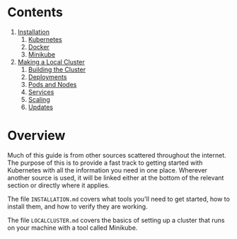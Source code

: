 Contents
=====
1. [Installation](INSTALLATION.md)
    1. [Kubernetes](INSTALLATION.md#Kubernetes)
    2. [Docker](INSTALLATION.md#Docker)
    3. [Minikube](INSTALLATION.md#Docker)
2. [Making a Local Cluster](LOCALCLUSTER.md)
    1. [Building the Cluster](LOCALCLUSTER.md#Creating-a-Cluster)
    2. [Deployments](LOCALCLUSTER.md#Deployments)
    3. [Pods and Nodes](LOCALCLUSTER.md#Pods-and-Nodes)
    4. [Services](LOCALCLUSTER.md#Services)
    5. [Scaling](LOCALCLUSTER.md#Scaling)
    6. [Updates](LOCALCLUSTER.md#Updates)

Overview
=====
Much of this guide is from other sources scattered throughout the internet. The purpose of this is to provide a fast track to getting started with Kubernetes with all the information you need in one place. Wherever another source is used, it will be linked either at the bottom of the relevant section or directly where it applies.

The file `INSTALLATION.md` covers what tools you'll need to get started, how to install them, and how to verify they are working.

The file `LOCALCLUSTER.md` covers the basics of setting up a cluster that runs on your machine with a tool called Minikube.
